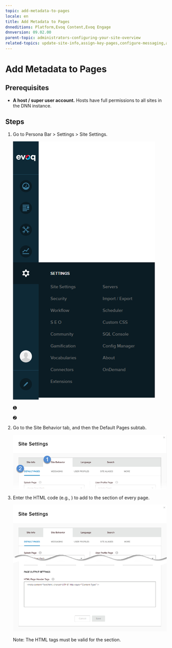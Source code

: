 ```yaml
---
topic: add-metadata-to-pages
locale: en
title: Add Metadata to Pages
dnneditions: Platform,Evoq Content,Evoq Engage
dnnversion: 09.02.00
parent-topic: administrators-configuring-your-site-overview
related-topics: update-site-info,assign-key-pages,configure-messaging,access-web-config,configure-check-for-new-version,participate-in-improvement-program,configure-html-editor,page-file-versioning,administrators-extensions-overview,administrators-connectors-overview,administrators-workflows-overview,administrators-search-overview,administrators-vocabularies-overview
---
```


# Add Metadata to Pages

## Prerequisites

*   **A host / super user account.** Hosts have full permissions to all sites in the DNN instance.

## Steps

1.  Go to Persona Bar \> Settings \> Site Settings.
    
    ![Persona Bar > Settings > Site Settings](img/scr-pbar-host-Settings-E91.png)
    
    ➊
    
    ➋
    
2.  Go to the Site Behavior tab, and then the Default Pages subtab.
    
    ![Site Behavior > Default Pages](img/scr-pbtabs-host-Settings-SiteSettings-SiteBehavior-DefaultPages-E90.png)
    
3.  Enter the HTML code (e.g., <meta>) to add to the <head> section of every page.
    
      
    
    ![Site Settings > Site Behavior > Default Pages — <head> tags](img/scr-SiteSettings-SiteBehavior-DefaultPages-HeadTags-E90.png)
    
      
    
    Note: The HTML tags must be valid for the <head> section.